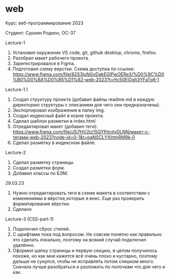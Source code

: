 # web
Курс: веб-программирование 2023

Студент: Сурнин Родион, ОС-37

Lecture-1
1. Установил окружение VS code, git, github desktop, chrome, firefox.
2. Разобрал макет рабочего проекта.
3. Зарегестрировался в Figma.
4. Подготовил схему верстки. Схема доступна по ссылке: https://www.figma.com/file/82S3luNGvDakEGIPwOERe3/%D0%9C%D0%B0%D0%BA%D0%B5%D1%82-web-2023?t=Hc50EjDgh3YFaToK-1


Lecture-1.1
1. Создал структуру проекта (добавил файлы readme.md в каждую директорию структуры с описанием для чего они предназначены).
2. Экспортировал изображения в папку img.
3. Создал индексный файл в корне проекта.
4. Сделал шаблон разметки в index.html.
5. Отредактировал макет (добавил теги): https://www.figma.com/file/J5i7HV2tz15QYfHcdyDLNN/макет-с-тегами-web-2023?node-id=0-1&t=paNSCLYXIntnRM9k-0
6. Сделал разметку в индексном файле.

Lecture-2
1. Сделал разметку страницы.
2. Создал разметки форм.
3. Добавил классы по БЭМ.

29.03.23
1. Нужно отредактировать теги в схеме макета в соответствии с изменениями в вёрстке,которые я внес. Еще раз проверить форматирование вёрстки.
2. Сделано

Lecture-3 (CSS-part-1)
1. Подключил сброс стилей.
2. С шрифтами пока под вопросом. Не совсем понятно как правильно это сделать локально, поэтому на всякий случай подключил удалённо.
3. Оформил шапку страницы и первую секцию, в целом получилось похоже, но как мне кажется всё очень плохо и кустарно, поэтому дальше не сунулся, чтобы не исправлять потом слишком много. Сначала лучше разобраться и разложить по полочкам что для чего и как.

